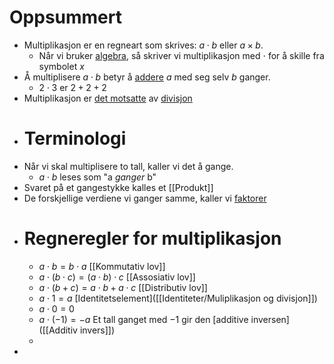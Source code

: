# Oppsummert
- Multiplikasjon er en regneart som skrives: $a\cdot b$ eller $a\times b$.
	- Når vi bruker [algebra]([[Algebra]]), så skriver vi multiplikasjon med $\cdot$ for å skille fra symbolet $x$
- Å multiplisere $a\cdot b$ betyr å [addere]([[Addisjon]]) $a$ med seg selv $b$ ganger.
	- $2\cdot 3$ er $2 + 2 + 2$
- Multiplikasjon er [det motsatte]([[Invers]]) av [divisjon]([[Divisjon]])
- # Terminologi
- Når vi skal multiplisere to tall, kaller vi det å gange.
	- $a\cdot b$ leses som "a *ganger* b"
- Svaret på et gangestykke kalles et [[Produkt]]
- De forskjellige verdiene vi ganger samme, kaller vi [faktorer]([[Faktor]])
- # Regneregler for multiplikasjon
	- $a\cdot b=b\cdot a$ [[Kommutativ lov]]
	- $a\cdot (b \cdot c) = (a\cdot b)\cdot c$ [[Assosiativ lov]]
	- $a\cdot(b+c)=a\cdot b + a\cdot c$ [[Distributiv lov]]
	- $a\cdot 1=a$ [Identitetselement]([[Identiteter/Muliplikasjon og divisjon]])
	- $a\cdot 0=0$
	- $a\cdot (-1)=-a$ Et tall ganget med $-1$ gir den [additive inversen]([[Additiv invers]])
	-
-